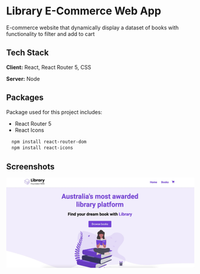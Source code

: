 # Library E-Commerce Web App

E-commerce website that dynamically display a dataset of books with functionality to filter and add to cart

## Tech Stack

**Client:** React, React Router 5, CSS

**Server:** Node

## Packages

Package used for this project includes:

- React Router 5
- React Icons

```bash
  npm install react-router-dom
  npm install react-icons
```

## Screenshots

![App Screenshot](/src/assets/library.webp)
